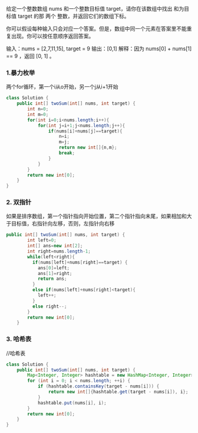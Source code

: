 给定一个整数数组 nums 和一个整数目标值 target，请你在该数组中找出 和为目标值 target  的那 两个 整数，并返回它们的数组下标。

你可以假设每种输入只会对应一个答案。但是，数组中同一个元素在答案里不能重复出现。你可以按任意顺序返回答案。

输入：nums = [2,7,11,15], target = 9
输出：[0,1]
解释：因为 nums[0] + nums[1] == 9 ，返回 [0, 1] 。

### 1.暴力枚举
两个for循环，第一个i从o开始，另一个j从i+1开始
```java
class Solution {
    public int[] twoSum(int[] nums, int target) {
        int n=0;
        int m=0;
        for(int i=0;i<nums.length;i++){
            for(int j=i+1;j<nums.length;j++){
                if(nums[i]+nums[j]==target){
                    n=i;
                    m=j;
                    return new int[]{n,m};
                    break;
                }
            }
        }
        return new int[0];
    }
}
```
### 2. 双指针
如果是排序数组，第一个指针指向开始位置，第二个指针指向末尾，如果相加和大于目标值，右指针向左移，否则，左指针向右移
```java
public int[] twoSum(int[] nums, int target) {
        int left=0;
        int[] ans=new int[2];
        int right=nums.length-1;
        while(left<right){
          if(nums[left]+nums[right]==target) {
            ans[0]=left;
            ans[1]=right;
            return ans;
          }
          else if(nums[left]+nums[right]<target){
            left++;
          }
          else right--;
        }
        return new int[0];
    }
```
### 3. 哈希表
//哈希表
```java
class Solution {
    public int[] twoSum(int[] nums, int target) {
        Map<Integer, Integer> hashtable = new HashMap<Integer, Integer>();
        for (int i = 0; i < nums.length; ++i) {
            if (hashtable.containsKey(target - nums[i])) {
                return new int[]{hashtable.get(target - nums[i]), i};
            }
            hashtable.put(nums[i], i);
        }
        return new int[0];
    }
}
```
